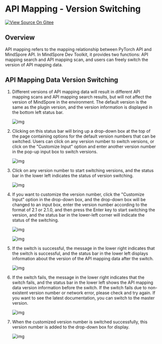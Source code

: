 # API Mapping - Version Switching

[![View Source On Gitee](https://mindspore-website.obs.cn-north-4.myhuaweicloud.com/website-images/r2.2/resource/_static/logo_source_en.svg)](https://gitee.com/mindspore/docs/blob/r2.2/docs/devtoolkit/docs/source_en/VSCode_change_version.md)

## Overview

API mapping refers to the mapping relationship between PyTorch API and MindSpore API. In MindSpore Dev Toolkit, it provides two functions: API mapping search and API mapping scan, and users can freely switch the version of API mapping data.

## API Mapping Data Version Switching

1. Different versions of API mapping data will result in different API mapping scans and API mapping search results, but will not affect the version of MindSpore in the environment. The default version is the same as the plugin version, and the version information is displayed in the bottom left status bar.

   ![img](https://mindspore-website.obs.cn-north-4.myhuaweicloud.com/website-images/r2.2/docs/devtoolkit/docs/source_zh_cn/images/clip_image129.jpg)

2. Clicking on this status bar will bring up a drop-down box at the top of the page containing options for the default version numbers that can be switched. Users can click on any version number to switch versions, or click on the "Customize Input" option and enter another version number in the pop-up input box to switch versions.

   ![img](https://mindspore-website.obs.cn-north-4.myhuaweicloud.com/website-images/r2.2/docs/devtoolkit/docs/source_zh_cn/images/clip_image130.jpg)

3. Click on any version number to start switching versions, and the status bar in the lower left indicates the status of version switching.

   ![img](https://mindspore-website.obs.cn-north-4.myhuaweicloud.com/website-images/r2.2/docs/devtoolkit/docs/source_zh_cn/images/clip_image131.jpg)

4. If you want to customize the version number, click the "Customize Input" option in the drop-down box, and the drop-down box will be changed to an input box, enter the version number according to the format of 2.1 or 2.1.0, and then press the Enter key to start switching the version, and the status bar in the lower-left corner will indicate the status of the switching.

   ![img](https://mindspore-website.obs.cn-north-4.myhuaweicloud.com/website-images/r2.2/docs/devtoolkit/docs/source_zh_cn/images/clip_image132.jpg)

   ![img](https://mindspore-website.obs.cn-north-4.myhuaweicloud.com/website-images/r2.2/docs/devtoolkit/docs/source_zh_cn/images/clip_image133.jpg)

5. If the switch is successful, the message in the lower right indicates that the switch is successful, and the status bar in the lower left displays information about the version of the API mapping data after the switch.

   ![img](https://mindspore-website.obs.cn-north-4.myhuaweicloud.com/website-images/r2.2/docs/devtoolkit/docs/source_zh_cn/images/clip_image134.jpg)

6. If the switch fails, the message in the lower right indicates that the switch fails, and the status bar in the lower left shows the API mapping data version information before the switch. If the switch fails due to non-existent version number or network error, please check and try again. If you want to see the latest documentation, you can switch to the master version.

   ![img](https://mindspore-website.obs.cn-north-4.myhuaweicloud.com/website-images/r2.2/docs/devtoolkit/docs/source_zh_cn/images/clip_image135.jpg)

7. When the customized version number is switched successfully, this version number is added to the drop-down box for display.

   ![img](https://mindspore-website.obs.cn-north-4.myhuaweicloud.com/website-images/r2.2/docs/devtoolkit/docs/source_zh_cn/images/clip_image136.jpg)